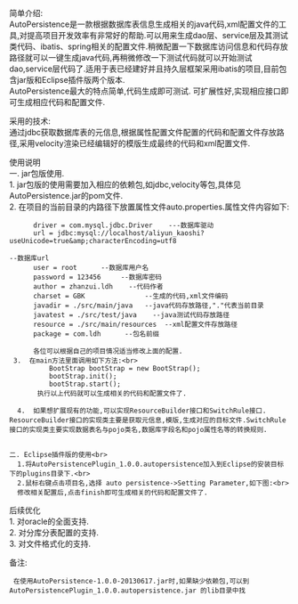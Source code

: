  简单介绍:<br>
     AutoPersistence是一款根据数据库表信息生成相关的java代码,xml配置文件的工具,对提高项目开发效率有非常好的帮助.可以用来生成dao层、service层及其测试类代码、ibatis、spring相关的配置文件.稍微配置一下数据库访问信息和代码存放路径就可以一键生成java代码,再稍微修改一下测试代码就可以开始测试dao,service层代码了.适用于表已经建好并且持久层框架采用ibatis的项目,目前包含jar版和Eclipse插件版两个版本.<br>
     AutoPersistence最大的特点简单,代码生成即可测试. 可扩展性好,实现相应接口即可生成相应代码和配置文件.


采用的技术:<br>
    通过jdbc获取数据库表的元信息,根据属性配置文件配置的代码和配置文件存放路径,采用velocity渲染已经编辑好的模版生成最终的代码和xml配置文件.

 
使用说明<br>
    一. jar包版使用.<br>
     1.   jar包版的使用需要加入相应的依赖包,如jdbc,velocity等包,具体见AutoPersistence.jar的pom文件.<br>
     2.   在项目的当前目录的内路径下放置属性文件auto.properties.属性文件内容如下:<br>
         

          driver = com.mysql.jdbc.Driver    ---数据库驱动
          url = jdbc:mysql://localhost/aliyun_kaoshi?useUnicode=true&amp;characterEncoding=utf8 
                                                                                           --数据库url
          user = root      --数据库用户名
          password = 123456     --数据库密码
          author = zhanzui.ldh    --代码作者
          charset = GBK               --生成的代码,xml文件编码
          javadir = ./src/main/java   --java代码存放路径,"."代表当前目录       
          javatest = ./src/test/java    --java测试代码存放路径
          resource = ./src/main/resources  --xml配置文件存放路径
          package = com.ldh      --包名前缀

          各位可以根据自己的项目情况适当修改上面的配置.
     3.  在main方法里面调用如下方法:<br>
              BootStrap bootStrap = new BootStrap();
              bootStrap.init();
              bootStrap.start();
           执行以上代码就可以生成相关的代码和配置文件了.

      4.  如果想扩展现有的功能,可以实现ResourceBuilder接口和SwitchRule接口. ResourceBuilder接口的实现类主要是获取元信息,模版,生成对应的目标文件.SwitchRule接口的实现类主要实现数据表名与pojo类名,数据库字段名和pojo属性名等的转换规则.


    二. Eclipse插件版的使用<br>
      1.将AutoPersistencePlugin_1.0.0.autopersistence加入到Eclipse的安装目标下的plugins目录下.<br>
      2.鼠标右键点击项目名,选择 auto persistence->Setting Parameter,如下图:<br>
      修改相关配置后,点击finish即可生成相关的代码和配置文件了.


后续优化<br>
     1.  对oracle的全面支持.<br>
     2. 对分库分表配置的支持.<br>
     3. 对文件格式化的支持.<br>
 
 备注:    

     在使用AutoPersistence-1.0.0-20130617.jar时,如果缺少依赖包,可以到AutoPersistencePlugin_1.0.0.autopersistence.jar 的lib目录中找
